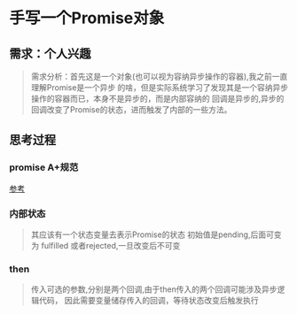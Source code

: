 # 手写一个Promise对象

## 需求：个人兴趣

> 需求分析：首先这是一个对象(也可以视为容纳异步操作的容器),我之前一直理解Promise是一个异步
> 的啥，但是实际系统学习了发现其是一个容纳异步操作的容器而已，本身不是异步的，而是内部容纳的
> 回调是异步的,异步的回调改变了Promise的状态，进而触发了内部的一些方法。

## 思考过程
  ### promise A+规范
[参考](https://promisesaplus.com/)
  ### 内部状态
  > 其应该有一个状态变量去表示Promise的状态  初始值是pending,后面可变为
> fulfilled 或者rejected,一旦改变后不可变
  ### then
> 传入可选的参数,分别是两个回调,由于then传入的两个回调可能涉及异步逻辑代码，
> 因此需要变量储存传入的回调，等待状态改变后触发执行


  
